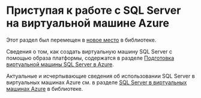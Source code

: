 <properties linkid="" urlDisplayName="" pageTitle="" metaKeywords="" description="" metaCanonical="" services="" documentationCenter="" title="Приступая к работе с SQL Server на виртуальной машине Azure" authors="selcint" solutions="" manager="clairt" editor="tyson" />




# Приступая к работе с SQL Server на виртуальной машине Azure

Этот раздел был перемещен в [новое место](http://go.microsoft.com/fwlink/?LinkId=294720) в библиотеке. 

Сведения о том, как создать виртуальную машину SQL Server с помощью образа платформы, содержатся в разделе [Подготовка виртуальной машины SQL Server в Azure](http://go.microsoft.com/fwlink/p/?LinkId=248281). 

Актуальные и исчерпывающие сведения об использовании SQL Server в виртуальных машинах Azure см. в разделе [SQL Server в виртуальных машинах Azure](http://go.microsoft.com/fwlink/?LinkId=294719) в библиотеке.

